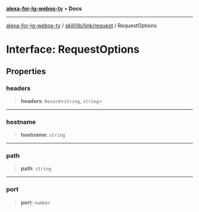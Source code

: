 [**alexa-for-lg-webos-tv**](../../../../../README.md) • **Docs**

***

[alexa-for-lg-webos-tv](../../../../../modules.md) / [skill/lib/link/request](../README.md) / RequestOptions

# Interface: RequestOptions

## Properties

### headers

> **headers**: `Record`\<`string`, `string`\>

***

### hostname

> **hostname**: `string`

***

### path

> **path**: `string`

***

### port

> **port**: `number`
